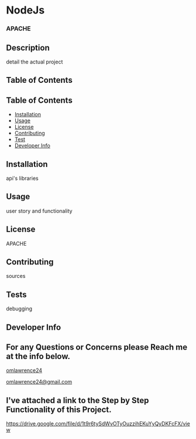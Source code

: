 
  # NodeJs
  ### APACHE
  ## Description
  detail the actual project 
  ## Table of Contents
  ## Table of Contents
 * [Installation](#installation)
 * [Usage](#usage)
 * [License](#license)
 * [Contributing](#contributing)
 * [Test](#tests)
 * [Developer Info](#questions)
  ## Installation
  api's libraries 
  ## Usage
  user story and functionality
  ## License
  APACHE
  ## Contributing
  sources
  ## Tests
  debugging
  ## Developer Info
  
  ## For any Questions or Concerns please Reach me at the info below.
  
  [omlawrence24](https://github.com/omlawrence24) 

  omlawrence24@gmail.com
  ## I've attached a link to the Step by Step Functionality of this Project.
  https://drive.google.com/file/d/1t9r6tySdWvOTyOuzzihEKuYyQyDKFcFX/view
